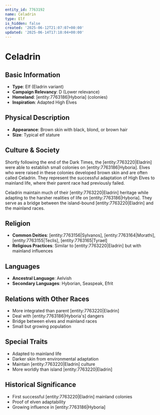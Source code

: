 ```yaml
---
entity_id: 7763192
name: Celadrin
type: Elf
is_hidden: false
created: '2025-06-12T21:07:07+00:00'
updated: '2025-06-14T17:18:04+00:00'
---
```


# Celadrin

## Basic Information

- **Type**: Elf (Eladrin variant)
- **Campaign Relevancy**: D (Lower relevance)
- **Homeland**: [entity:7763186|Hyboria] (colonies)
- **Inspiration**: Adapted High Elves

## Physical Description

- **Appearance**: Brown skin with black, blond, or brown hair
- **Size**: Typical elf stature

## Culture & Society

Shortly following the end of the Dark Times, the [entity:7763220|Eladrin] were able to establish small colonies on [entity:7763186|Hyboria]. Elves who were raised in these colonies developed brown skin and are often called Celadrin. They represent the successful adaptation of High Elves to mainland life, where their parent race had previously failed.

Celadrin maintain much of their [entity:7763220|Eladrin] heritage while adapting to the harsher realities of life on [entity:7763186|Hyboria]. They serve as a bridge between the island-bound [entity:7763220|Eladrin] and the mainland races.

## Religion

- **Common Deities**: [entity:7763156|Sylvanos], [entity:7763164|Morathi], [entity:7763155|Teclis], [entity:7763165|Tyrael]
- **Religious Practices**: Similar to [entity:7763220|Eladrin] but with mainland influences

## Languages

- **Ancestral Language**: Aelvish
- **Secondary Languages**: Hyborian, Seaspeak, Efrit

## Relations with Other Races

- More integrated than parent [entity:7763220|Eladrin]
- Deal with [entity:7763186|Hyboria's] dangers
- Bridge between elves and mainland races
- Small but growing population

## Special Traits

- Adapted to mainland life
- Darker skin from environmental adaptation
- Maintain [entity:7763220|Eladrin] culture
- More worldly than island [entity:7763220|Eladrin]

## Historical Significance

- First successful [entity:7763220|Eladrin] mainland colonies
- Proof of elven adaptability
- Growing influence in [entity:7763186|Hyboria]